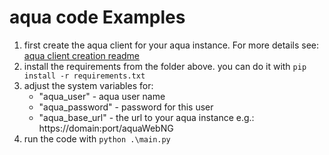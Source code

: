 # aqua code Examples

1. first create the aqua client for your aqua instance. For more details see: [aqua client creation readme](https://github.com/andagon/aqua-examples/blob/master/python/python_aqua_client/README.md) 
2. install the requirements from the folder above. you can do it with `pip install -r requirements.txt`
3. adjust the system variables for:
    - "aqua_user" - aqua user name
    - "aqua_password" - password for this user
    - "aqua_base_url" - the url to your aqua instance e.g.: https://domain:port/aquaWebNG
3. run the code with `python .\main.py`